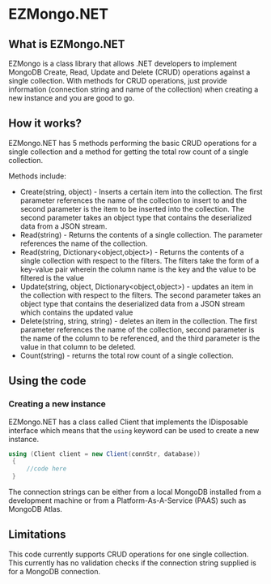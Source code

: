 # EZMongo.NET
## What is EZMongo.NET
EZMongo is a class library that allows .NET developers to implement MongoDB Create, Read, Update and Delete (CRUD) operations against a single collection. 
With methods for CRUD operations, just provide information (connection string and name of the collection) when creating a new instance and you are good to go.

## How it works?
EZMongo.NET has 5 methods performing the basic CRUD operations for a single collection and a method for getting the total row count of a single collection.

Methods include:


* Create(string, object) - Inserts a certain item into the collection. The first parameter references the name of the collection to insert to and the second parameter is the item to be inserted into the collection. 
The second parameter takes an object type that contains the deserialized data from a JSON stream.
* Read(string) - Returns the contents of a single collection. The parameter references the name of the collection.
* Read(string, Dictionary<object,object>) - Returns the contents of a single collection with respect to the filters. 
The filters take the form of a key-value pair wherein the column name is the key and the value to be filtered is the value
* Update(string, object, Dictionary<object,object>) - updates an item in the collection with respect to the filters. The second parameter  takes an object type that contains the deserialized data from a JSON stream which contains the updated value
* Delete(string, string, string) - deletes an item in the collection. The first parameter references the name of the collection, second parameter is the name of the column to be referenced, and the third parameter is the value in that column to be deleted.
* Count(string) - returns the total row count of a single collection.


## Using the code

### Creating a new instance
EZMongo.NET has a class called Client that implements the IDisposable interface which means that the `using` keyword can be used to create a new instance.

```cs
using (Client client = new Client(connStr, database))
 {
     //code here
 }
 ```
 The connection strings can be either from a local MongoDB installed from a development machine or from a Platform-As-A-Service (PAAS) such as MongoDB Atlas.
 
 ## Limitations
 This code currently supports CRUD operations for one single collection. This currently has no validation checks if the connection string supplied is for a MongoDB connection.
 
